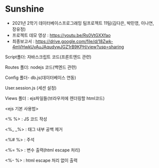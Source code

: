 # Sunshine

* 2021년 2학기 데이터베이스프로그래밍 팀프로젝트 11팀(김다은, 박민영, 이나연, 장유정) 
* 프로젝트 데모 영상 : https://youtu.be/Rs0VtGXXfao
* 최종보고서 : https://drive.google.com/file/d/18Zwk-4mVHwkUvAuJAqudywJGZ1rB9KPH/view?usp=sharing

Script폴더: 자바스크립트 코드(프론트앤드 관련)

Routes 폴더: nodejs 코드(백엔드 관련)

Config 폴더- db.js(데이터베이스 연동) 

User.session.js (세션 설정) 

Views 폴더 : ejs파일들(브라우저에 렌더링할 html코드) 

<ejs 기본 사용법>

<% %> : JS 코드 작성

<%_ _%> : 태그 내부 공백 제거

<%# %> : 주석

<%= %> : 변수 출력(html escape 처리)

<%- %> : html escape 처리 없이 출력

